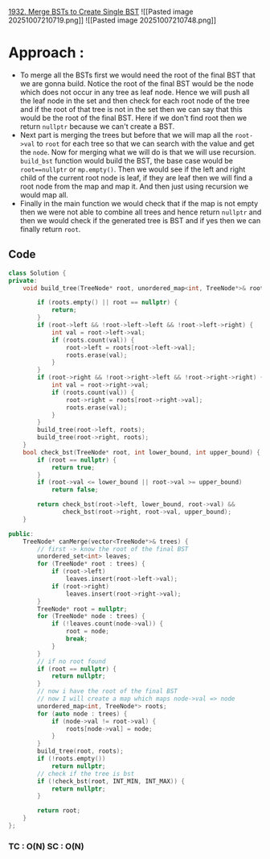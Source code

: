 [1932. Merge BSTs to Create Single BST](https://leetcode.com/problems/merge-bsts-to-create-single-bst/)
![[Pasted image 20251007210719.png]]
![[Pasted image 20251007210748.png]]

# Approach :

- To merge all the BSTs first we would need the root of the final BST that we are gonna build. Notice the root of the final BST would be the node which does not occur in any tree as leaf node. Hence we will push all the leaf node in the set and then check for each root node of the tree and if the root of that tree is not in the set then we can say that this would be the root of the final BST. Here if we don't find root then we return `nullptr` because we can't create a BST.
- Next part is merging the trees but before that we will map all the `root->val` to `root` for each tree so that we can search with the value and get the `node`. Now for merging what we will do is that we will use recursion. `build_bst` function would build the BST, the base case would be `root==nullptr` or `mp.empty()`. Then we would see if the left and right child of the current root node is leaf, if they are leaf then we will find a root node from the map and map it. And then just using recursion we would map all.
- Finally in the main function we would check that if the map is not empty then we were not able to combine all trees and hence return `nullptr` and then we would check if the generated tree is BST and if yes then we can finally return `root`.

## Code
```cpp
class Solution {
private:
    void build_tree(TreeNode* root, unordered_map<int, TreeNode*>& roots) {

        if (roots.empty() || root == nullptr) {
            return;
        }
        if (root->left && !root->left->left && !root->left->right) {
            int val = root->left->val;
            if (roots.count(val)) {
                root->left = roots[root->left->val];
                roots.erase(val);
            }
        }
        if (root->right && !root->right->left && !root->right->right) {
            int val = root->right->val;
            if (roots.count(val)) {
                root->right = roots[root->right->val];
                roots.erase(val);
            }
        }
        build_tree(root->left, roots);
        build_tree(root->right, roots);
    }
    bool check_bst(TreeNode* root, int lower_bound, int upper_bound) {
        if (root == nullptr) {
            return true;
        }
        if (root->val <= lower_bound || root->val >= upper_bound)
            return false;

        return check_bst(root->left, lower_bound, root->val) &&
               check_bst(root->right, root->val, upper_bound);
    }

public:
    TreeNode* canMerge(vector<TreeNode*>& trees) {
        // first -> know the root of the final BST
        unordered_set<int> leaves;
        for (TreeNode* root : trees) {
            if (root->left)
                leaves.insert(root->left->val);
            if (root->right)
                leaves.insert(root->right->val);
        }
        TreeNode* root = nullptr;
        for (TreeNode* node : trees) {
            if (!leaves.count(node->val)) {
                root = node;
                break;
            }
        }
        // if no root found
        if (root == nullptr) {
            return nullptr;
        }
        // now i have the root of the final BST
        // now I will create a map which maps node->val => node
        unordered_map<int, TreeNode*> roots;
        for (auto node : trees) {
            if (node->val != root->val) {
                roots[node->val] = node;
            }
        }
        build_tree(root, roots);
        if (!roots.empty())
            return nullptr;
        // check if the tree is bst
        if (!check_bst(root, INT_MIN, INT_MAX)) {
            return nullptr;
        }

        return root;
    }
};
```

### TC : O(N)                            SC : O(N)